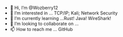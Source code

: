 - 👋 Hi, I’m @Wozberry12
- 👀 I’m interested in ... TCP/IP; Kali; Network Security
- 🌱 I’m currently learning ...Rust! Java! WireShark!
- 💞️ I’m looking to collaborate on ... 
- 📫 How to reach me ... GitHub

<!---
Wozberry12/Wozberry12 is a ✨ special ✨ repository because its `README.md` (this file) appears on your GitHub profile.
You can click the Preview link to take a look at your changes.
--->

